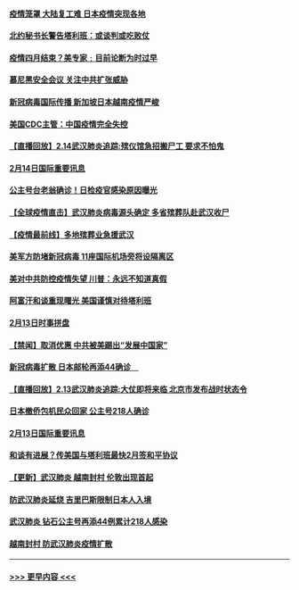#### [疫情笼罩 大陆复工难 日本疫情突现各地](../pages/prog202/a102777455.md?t=02150902) 
#### [北约秘书长警告塔利班：或谈判或吃败仗](../pages/prog202/a102777442.md?t=02150902) 
#### [疫情四月结束？美专家﹕目前论断为时过早](../pages/prog202/a102777248.md?t=02150902) 
#### [慕尼黑安全会议 关注中共扩张威胁](../pages/prog202/a102777254.md?t=02150902) 
#### [新冠病毒国际传播 新加坡日本越南疫情严峻](../pages/prog202/a102777245.md?t=02150902) 
#### [美国CDC主管：中国疫情完全失控](../pages/prog202/a102777236.md?t=02150902) 
#### [【直播回放】2.14武汉肺炎追踪:殡仪馆急招搬尸工 要求不怕鬼](../pages/prog202/a102777141.md?t=02150902) 
#### [2月14日国际重要讯息](../pages/prog202/a102777073.md?t=02150902) 
#### [公主号台老翁确诊！日检疫官感染原因曝光](../pages/prog202/a102777075.md?t=02150902) 
#### [【全球疫情直击】武汉肺炎病毒源头确定 多省殡葬队赴武汉收尸](../pages/prog202/a102777026.md?t=02150902) 
#### [【疫情最前线】多地殡葬业急援武汉](../pages/prog202/a102776986.md?t=02150902) 
#### [美军方防堵新冠病毒 11座国际机场旁将设隔离区](../pages/prog202/a102776870.md?t=02150902) 
#### [美对中共防控疫情失望 川普：永远不知道真假](../pages/prog202/a102776836.md?t=02150902) 
#### [阿富汗和谈重现曙光 美国谨慎对待塔利班](../pages/prog202/a102776748.md?t=02150902) 
#### [2月13日时事拼盘](../pages/prog202/a102776689.md?t=02150902) 
#### [【禁闻】取消优惠 中共被美踢出“发展中国家”](../pages/prog202/a102776670.md?t=02150902) 
#### [新冠病毒扩散 日本邮轮再添44确诊　](../pages/prog202/a102776518.md?t=02150902) 
#### [【直播回放】2.13武汉肺炎追踪:大仗即将来临 北京市发布战时状态令](../pages/prog202/a102776399.md?t=02150902) 
#### [日本撤侨包机民众回家 公主号218人确诊](../pages/prog202/a102776346.md?t=02150902) 
#### [2月13日国际重要讯息](../pages/prog202/a102776339.md?t=02150902) 
#### [和谈有进展？传美国与塔利班最快2月签和平协议](../pages/prog202/a102776291.md?t=02150902) 
#### [【更新】武汉肺炎 越南封村 伦敦出现首起](../pages/prog202/a102770740.md?t=02150902) 
#### [防武汉肺炎延烧 吉里巴斯限制日本人入境](../pages/prog202/a102776276.md?t=02150902) 
#### [武汉肺炎 钻石公主号再添44例累计218人感染](../pages/prog202/a102776089.md?t=02150902) 
#### [越南封村 防武汉肺炎疫情扩散](../pages/prog202/a102776214.md?t=02150902) 

----
#### [ >>> 更早内容 <<< ](../indexes/prog202-earlier.md)
